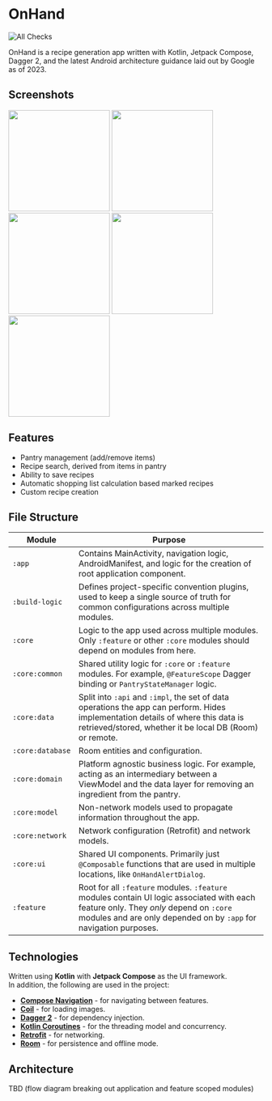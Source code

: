 # OnHand

![All Checks](https://github.com/tboulevard/OnHand/actions/workflows/build.yaml/badge.svg)

OnHand is a recipe generation app written with Kotlin, Jetpack Compose, Dagger 2, and the latest Android architecture guidance laid out by Google as of 2023.

## Screenshots

<img src="https://github.com/tboulevard/OnHand/assets/5940570/2005ad20-add4-409b-aca1-b6e710b53042" width="200"/>
<img src="https://github.com/tboulevard/OnHand/assets/5940570/91e0b5b4-ec58-40b1-82d6-61c0b5c5d85c" width="200"/> 
<img src="https://github.com/tboulevard/OnHand/assets/5940570/af5126cf-9ffe-4708-aa5e-8a1f5b3346e2" width="200"/>
<img src="https://github.com/tboulevard/OnHand/assets/5940570/b071ffd4-0bd7-404d-a234-ceebc8f96b22" width="200"/>
<img src="https://github.com/tboulevard/OnHand/assets/5940570/bd6fd7e0-30f7-4f62-937a-4cd36f262965" width="200"/>

## Features

- Pantry management (add/remove items)
- Recipe search, derived from items in pantry
- Ability to save recipes
- Automatic shopping list calculation based marked recipes
- Custom recipe creation

## File Structure

| Module                |Purpose                  |
|-----------------------|---------------------------|
|	`:app` | Contains MainActivity, navigation logic, AndroidManifest, and logic for the creation of root application component.          |
|	`:build-logic` | Defines project-specific convention plugins, used to keep a single source of truth for common configurations across multiple modules.           |
|	`:core`| Logic to the app used across multiple modules. Only `:feature` or other `:core` modules should depend on modules from here. |
|	`:core:common`| Shared utility logic for `:core` or `:feature` modules. For example, `@FeatureScope` Dagger binding or `PantryStateManager` logic. |
|	`:core:data`| Split into `:api` and `:impl`, the set of data operations the app can perform. Hides implementation details of where this data is retrieved/stored, whether it be local DB (Room) or remote. |
|	`:core:database`| Room entities and configuration. |
|	`:core:domain`| Platform agnostic business logic. For example, acting as an intermediary between a ViewModel and the data layer for removing an ingredient from the pantry. |
|	`:core:model`| Non-network models used to propagate information throughout the app. |
|	`:core:network`| Network configuration (Retrofit) and network models. |
|	`:core:ui`| Shared UI components. Primarily just `@Composable` functions that are used in multiple locations, like `OnHandAlertDialog`.|
|	`:feature`|Root for all `:feature` modules. `:feature` modules contain UI logic associated with each feature only. They _only_ depend on `:core` modules and are only depended on by `:app` for navigation purposes.            |

## Technologies

Written using  **Kotlin**  with  **Jetpack Compose**  as the UI framework.  
In addition, the following are used in the project:

- [**Compose Navigation**](https://developer.android.com/jetpack/compose/navigation)  - for navigating between features.
- [**Coil**](https://coil-kt.github.io/coil/)  - for loading images.
- [**Dagger 2**](https://dagger.dev/)  - for dependency injection.  
- [**Kotlin Coroutines**](https://kotlinlang.org/docs/coroutines-overview.html)  - for the threading model and concurrency.
- [**Retrofit**](https://square.github.io/retrofit/)  - for networking.
- [**Room**](https://developer.android.com/training/data-storage/room)  - for persistence and offline mode.

## Architecture

TBD (flow diagram breaking out application and feature scoped modules)
